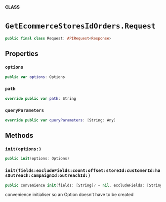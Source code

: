 **CLASS**

# `GetEcommerceStoresIdOrders.Request`

```swift
public final class Request: APIRequest<Response>
```

## Properties
### `options`

```swift
public var options: Options
```

### `path`

```swift
override public var path: String
```

### `queryParameters`

```swift
override public var queryParameters: [String: Any]
```

## Methods
### `init(options:)`

```swift
public init(options: Options)
```

### `init(fields:excludeFields:count:offset:storeId:customerId:hasOutreach:campaignId:outreachId:)`

```swift
public convenience init(fields: [String]? = nil, excludeFields: [String]? = nil, count: Int? = nil, offset: Int? = nil, storeId: String, customerId: String? = nil, hasOutreach: Bool? = nil, campaignId: String? = nil, outreachId: String? = nil)
```

convenience initialiser so an Option doesn't have to be created
